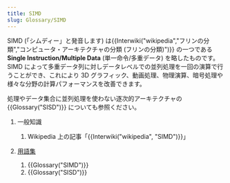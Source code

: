```yaml
---
title: SIMD
slug: Glossary/SIMD
---
```

SIMD (「シムディー」と発音します) は{{Interwiki("wikipedia","フリンの分類","コンピュータ・アーキテクチャの分類 (フリンの分類)")}} の一つである **Single Instruction/Multiple Data** (単一命令/多重データ) を略したものです。SIMD によって多重データ列に対しデータレベルでの並列処理を一回の演算で行うことができ、これにより 3D グラフィック、動画処理、物理演算、暗号処理や様々な分野の計算パフォーマンスを改善できます。

処理やデータ集合に並列処理を使わない逐次的アーキテクチャの {{Glossary("SISD")}} についても参照ください。

1.  一般知識

    1.  Wikipedia 上の記事「{{Interwiki("wikipedia", "SIMD")}}」

2.  [用語集](/ja/docs/Glossary)

    1.  {{Glossary("SIMD")}}
    2.  {{Glossary("SISD")}}
